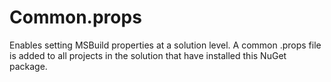 Common.props
============

Enables setting MSBuild properties at a solution level. A common
.props file is added to all projects in the solution that have
installed this NuGet package.
